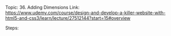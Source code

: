 Topic: 36. Adding Dimensions
Link: https://www.udemy.com/course/design-and-develop-a-killer-website-with-html5-and-css3/learn/lecture/27512144?start=15#overview



Steps: 









